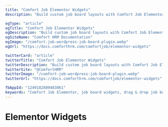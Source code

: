 ```yaml
---
title: "Comfort Job Elementor Widgets"
description: "Build custom job board layouts with Comfort Job Elementor widgets. Drag and drop job listings, search forms, and categories to create professional job pages without coding."

ogType: "article"
ogTitle: "Comfort Job Elementor Widgets"
ogDescription: "Build custom job board layouts with Comfort Job Elementor widgets. Drag and drop job listings, search forms, and categories to create professional job pages without coding."
ogSiteName: "Comfort HRM Documentation"
ogImage: "/comfort-job-wordpress-job-board-plugin.webp"
ogUrl: "https://docs.comforthrm.com/comfortjob/elementor-widgets"

twitterCard: "article"
twitterTitle: "Comfort Job Elementor Widgets"
twitterDescription: "Build custom job board layouts with Comfort Job Elementor widgets. Drag and drop job listings, search forms, and categories to create professional job pages without coding."
twitterSite: "@ComfortHRM"
twitterImage: "/comfort-job-wordpress-job-board-plugin.webp"
twitterUrl: "https://docs.comforthrm.com/comfortjob/elementor-widgets"

fbAppId: "1249182889483061"
keywords: "Comfort Job Elementor, job board widgets, drag & drop job builder, Elementor job listings, page builder integration, job search element, job categories widget, recent jobs element, custom job layout, Elementor compatibility"
---
```


# Elementor Widgets



